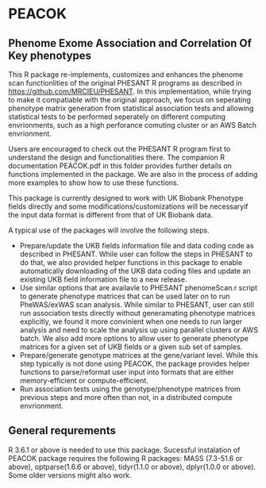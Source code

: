 # PEACOK
## Phenome Exome Association and Correlation Of Key phenotypes

This R package  re-implements, customizes and enhances the phenome scan functionlities of the original PHESANT R programs as described in https://github.com/MRCIEU/PHESANT. In this implementation, while trying to make it compatiable with the original approach, we focus on seperating phenotype matrix generation from statistical association tests and allowing statistical tests to be performed seperately on different computing envrionments, such as a high perforance comuting cluster or an AWS Batch envrionment. 

Users are encouraged to check out the PHESANT R program first to understand the design and functionalities there. The companion R documentation PEACOK.pdf in this folder provides further details on functions implemented in the package.  We are also in the process of adding more examples to show how to use these functions.

This package is currently designed to work with UK Biobank Phenotype fields directly and some modifications/customizations will be necessaryif the input data format is different from that of UK Biobank data.

A typical use of the packages will involve the following steps.
* Prepare/update the UKB fields information file and data coding code as described in PHESANT. While user can follow the steps in PHESANT to do that, we also provided helper functions in this package to enable automatically downloading of the UKB data coding files and update an existing UKB field information file to a new release.
* Use similar options that are availavle to PHESANT phenomeScan.r script to generate phenotype matrices that can be used later on to run PheWAS/exWAS scan analysis. While similar to PHESANT, user can still run association tests directly without generamating phenotype matrices explicitly, we found it more convinient when one needs to run larger analysis and need to scale the analysis up using parallel clusters or AWS batch. We also add more options to allow user to generate phenotype matrices for a given set of UKB fields or a given sub set of samples. 
* Prepare/generate genotype matrices at the gene/variant level. While this step typically is not done using PEACOK, the package provides helper functions to parse/reformat user input into formats that are either memory-efficient or compute-efficient.
* Run association tests using the genotype/phenotype matrices from previous steps and more often than not, in a distributed compute envrionment. 


## General requrements

R 3.6.1 or above is needed to use this package. Sucessful instalation of PEACOK package requires the following R packages: MASS (7.3-51.6 or above), optparse(1.6.6 or above), tidyr(1.1.0 or above), dplyr(1.0.0 or above). Some older versions might also work. 





